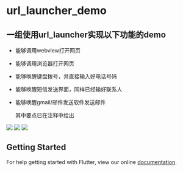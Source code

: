 # url_launcher_demo

## 一组使用url_launcher实现以下功能的demo
- 能够调用webview打开网页
- 能够调用浏览器打开网页
- 能够唤醒键盘拨号，并直接输入好电话号码
- 能够唤醒短信发送界面，同样已经输好联系人
- 能够唤醒gmail/邮件发送软件发送邮件

  其中要点已在注释中给出
  
![](https://user-gold-cdn.xitu.io/2018/9/18/165ec5d14697b759?w=362&h=640&f=gif&s=459186)
![](https://user-gold-cdn.xitu.io/2018/9/18/165ec5d3b3ef7b73?w=362&h=640&f=gif&s=503021)
![](https://user-gold-cdn.xitu.io/2018/9/18/165ec5dac1810db3?w=362&h=640&f=gif&s=1824992)

## Getting Started

For help getting started with Flutter, view our online
[documentation](https://flutter.io/).
